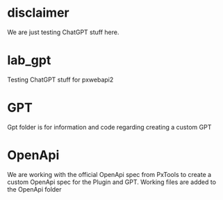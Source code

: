 # disclaimer

We are just testing ChatGPT stuff here.

# lab_gpt

Testing ChatGPT stuff for pxwebapi2

# GPT
Gpt folder is for information and code regarding creating a custom GPT

# OpenApi
We are working with the official OpenApi spec from PxTools to create a custom OpenApi spec for the Plugin and GPT. Working files are added to the OpenApi folder
